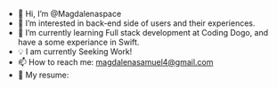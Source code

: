 - 👋 Hi, I’m @Magdalenaspace                                                                                                                              
- 👀 I’m interested in back-end side of users and their experiences.
- 🤖 I’m currently learning Full stack development at Coding Dogo, and have a some experiance in Swift. 
- 💡 I am currently Seeking Work!
- 📫  How to reach me: magdalenasamuel4@gmail.com
- 💫 My resume:

<!---
Magdalenaspace/Magdalenaspace is a ✨ special ✨ repository because its `README.md` (this file) appears on your GitHub profile.
You can click the Preview link to take a look at your changes.
--->




